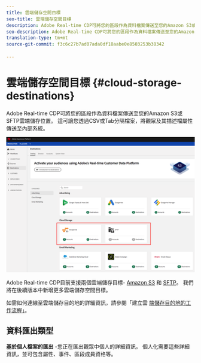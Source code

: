 ```yaml
---
title: 雲端儲存空間目標
seo-title: 雲端儲存空間目標
description: Adobe Real-time CDP可將您的區段作為資料檔案傳送至您的Amazon S3或SFTP雲端儲存位置。 我們將在後續版本中新增更多雲端儲存空間目標。
seo-description: Adobe Real-time CDP可將您的區段作為資料檔案傳送至您的Amazon S3或SFTP雲端儲存位置。 我們將在後續版本中新增更多雲端儲存空間目標。
translation-type: tm+mt
source-git-commit: f3c6c27b7ad07ada0df18aabe0e8503253b38342

---
```



# 雲端儲存空間目標 {#cloud-storage-destinations}

Adobe Real-time CDP可將您的區段作為資料檔案傳送至您的Amazon S3或SFTP雲端儲存位置。 這可讓您透過CSV或Tab分隔檔案，將觀眾及其描述檔屬性傳送至內部系統。

![Adobe Cloud儲存空間目標](/help/rtcdp/destinations/assets/cloud-storage-destinations.png)

Adobe Real-time CDP目前支援兩個雲端儲存目標- [Amazon S3](/help/rtcdp/destinations/amazon-s3-destination.md) 和 [SFTP](/help/rtcdp/destinations/sftp-destination.md)。 我們將在後續版本中新增更多雲端儲存空間目標。

如需如何連線至雲端儲存目的地的詳細資訊，請參閱「建立雲 [端儲存目的地的工作流程」](/help/rtcdp/destinations/cloud-storage-destinations-workflow.md)。

## 資料匯出類型

**基於個人檔案的匯出** -您正在匯出觀眾中個人的詳細資訊。 個人化需要這些詳細資訊，並可包含屬性、事件、區段成員資格等。

